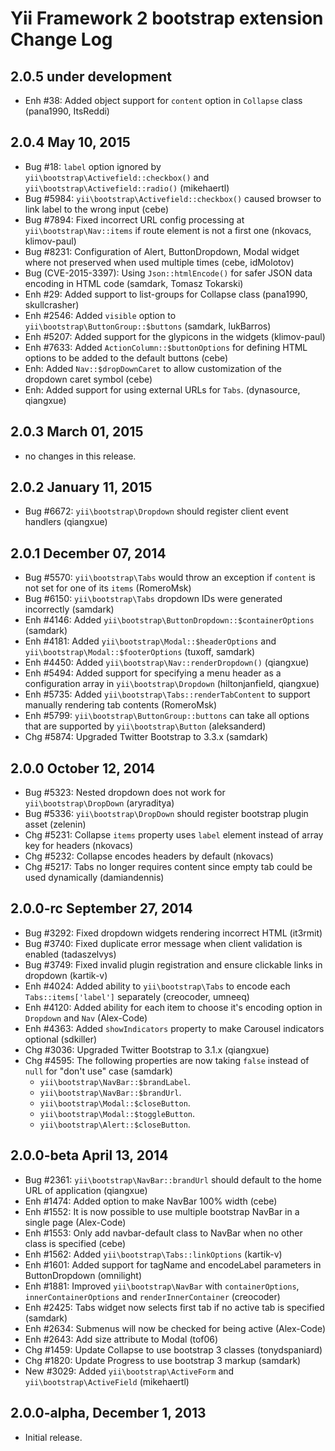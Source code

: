 Yii Framework 2 bootstrap extension Change Log
==============================================

2.0.5 under development
-----------------------

- Enh #38: Added object support for `content` option in `Collapse` class (pana1990, ItsReddi)

2.0.4 May 10, 2015
------------------

- Bug #18: `label` option ignored by `yii\bootstrap\Activefield::checkbox()` and `yii\bootstrap\Activefield::radio()` (mikehaertl)
- Bug #5984: `yii\bootstrap\Activefield::checkbox()` caused browser to link label to the wrong input (cebe)
- Bug #7894: Fixed incorrect URL config processing at `yii\bootstrap\Nav::items` if route element is not a first one (nkovacs, klimov-paul)
- Bug #8231: Configuration of Alert, ButtonDropdown, Modal widget where not preserved when used multiple times (cebe, idMolotov)
- Bug (CVE-2015-3397): Using `Json::htmlEncode()` for safer JSON data encoding in HTML code (samdark, Tomasz Tokarski)
- Enh #29: Added support to list-groups for Collapse class (pana1990, skullcrasher)
- Enh #2546: Added `visible` option to `yii\bootstrap\ButtonGroup::$buttons` (samdark, lukBarros)
- Enh #5207: Added support for the glypicons in the widgets (klimov-paul)
- Enh #7633: Added `ActionColumn::$buttonOptions` for defining HTML options to be added to the default buttons (cebe)
- Enh: Added `Nav::$dropDownCaret` to allow customization of the dropdown caret symbol (cebe)
- Enh: Added support for using external URLs for `Tabs`. (dynasource, qiangxue)


2.0.3 March 01, 2015
--------------------

- no changes in this release.


2.0.2 January 11, 2015
----------------------

- Bug #6672: `yii\bootstrap\Dropdown` should register client event handlers (qiangxue)


2.0.1 December 07, 2014
-----------------------

- Bug #5570: `yii\bootstrap\Tabs` would throw an exception if `content` is not set for one of its `items` (RomeroMsk)
- Bug #6150: `yii\bootstrap\Tabs` dropdown IDs were generated incorrectly (samdark)
- Enh #4146: Added `yii\bootstrap\ButtonDropdown::$containerOptions` (samdark)
- Enh #4181: Added `yii\bootstrap\Modal::$headerOptions` and `yii\bootstrap\Modal::$footerOptions` (tuxoff, samdark)
- Enh #4450: Added `yii\bootstrap\Nav::renderDropdown()` (qiangxue)
- Enh #5494: Added support for specifying a menu header as a configuration array in `yii\bootstrap\Dropdown` (hiltonjanfield, qiangxue)
- Enh #5735: Added `yii\bootstrap\Tabs::renderTabContent` to support manually rendering tab contents (RomeroMsk)
- Enh #5799: `yii\bootstrap\ButtonGroup::buttons` can take all options that are supported by `yii\bootstrap\Button` (aleksanderd)
- Chg #5874: Upgraded Twitter Bootstrap to 3.3.x (samdark)


2.0.0 October 12, 2014
----------------------

- Bug #5323: Nested dropdown does not work for `yii\bootstrap\DropDown` (aryraditya)
- Bug #5336: `yii\bootstrap\DropDown` should register bootstrap plugin asset (zelenin)
- Chg #5231: Collapse `items` property uses `label` element instead of array key for headers (nkovacs)
- Chg #5232: Collapse encodes headers by default (nkovacs)
- Chg #5217: Tabs no longer requires content since empty tab could be used dynamically (damiandennis)


2.0.0-rc September 27, 2014
---------------------------

- Bug #3292: Fixed dropdown widgets rendering incorrect HTML (it3rmit)
- Bug #3740: Fixed duplicate error message when client validation is enabled (tadaszelvys)
- Bug #3749: Fixed invalid plugin registration and ensure clickable links in dropdown (kartik-v)
- Enh #4024: Added ability to `yii\bootstrap\Tabs` to encode each `Tabs::items['label']` separately (creocoder, umneeq)
- Enh #4120: Added ability for each item to choose it's encoding option in `Dropdown` and `Nav` (Alex-Code)
- Enh #4363: Added `showIndicators` property to make Carousel indicators optional (sdkiller)
- Chg #3036: Upgraded Twitter Bootstrap to 3.1.x (qiangxue)
- Chg #4595: The following properties are now taking `false` instead of `null` for "don't use" case (samdark)
  - `yii\bootstrap\NavBar::$brandLabel`.
  - `yii\bootstrap\NavBar::$brandUrl`.
  - `yii\bootstrap\Modal::$closeButton`.
  - `yii\bootstrap\Modal::$toggleButton`.
  - `yii\bootstrap\Alert::$closeButton`.

2.0.0-beta April 13, 2014
-------------------------

- Bug #2361: `yii\bootstrap\NavBar::brandUrl` should default to the home URL of application (qiangxue)
- Enh #1474: Added option to make NavBar 100% width (cebe)
- Enh #1552: It is now possible to use multiple bootstrap NavBar in a single page (Alex-Code)
- Enh #1553: Only add navbar-default class to NavBar when no other class is specified (cebe)
- Enh #1562: Added `yii\bootstrap\Tabs::linkOptions` (kartik-v)
- Enh #1601: Added support for tagName and encodeLabel parameters in ButtonDropdown (omnilight)
- Enh #1881: Improved `yii\bootstrap\NavBar` with `containerOptions`, `innerContainerOptions` and `renderInnerContainer` (creocoder)
- Enh #2425: Tabs widget now selects first tab if no active tab is specified (samdark)
- Enh #2634: Submenus will now be checked for being active (Alex-Code)
- Enh #2643: Add size attribute to Modal (tof06)
- Chg #1459: Update Collapse to use bootstrap 3 classes (tonydspaniard)
- Chg #1820: Update Progress to use bootstrap 3 markup (samdark)
- New #3029: Added `yii\bootstrap\ActiveForm` and `yii\bootstrap\ActiveField` (mikehaertl)

2.0.0-alpha, December 1, 2013
-----------------------------

- Initial release.
